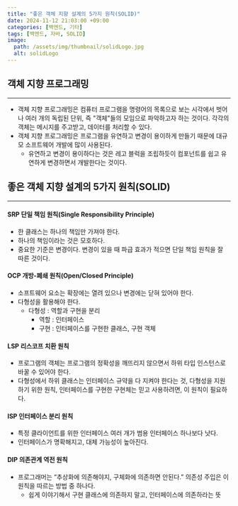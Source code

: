 ```yaml
---
title: "좋은 객체 지향 설계의 5가지 원칙(SOLID)"
date: 2024-11-12 21:03:00 +09:00
categories: [백엔드, 기타]
tags: [백엔드, 자바, SOLID]
image:
  path: /assets/img/thumbnail/solidLogo.jpg
  alt: solidLogo
---
```


## 객체 지향 프로그래밍
--- 
- 객체 지향 프로그래밍은 컴퓨터 프로그램을 명령어의 목록으로 보는 시각에서 벗어나 여러 개의 독립된 단위, 즉 "객체"들의 모임으로 파악하고자 하는 것이다. 각각의 객체는 메시지를 주고받고, 데이터를 처리할 수 있다.
- 객체 지향 프로그래밍은 프로그램을 유연하고 변경이 용이하게 만들기 때문에 대규모 소프트웨어 개발에 많이 사용된다.
    - 유연하고 변경이 용이하다는 것은 레고 블럭을 조립하듯이 컴포넌트를 쉽고 유연하게 변경하면서 개발한다는 것이다.

## 좋은 객체 지향 설계의 5가지 원칙(SOLID)
---
#### SRP 단일 책임 원칙(Single Responsibility Principle)

- 한 클래스는 하나의 책임만 가져야 한다.
- 하나의 책임이라는 것은 모호하다.
- 중요한 기준은 변경이다. 변경이 있을 때 파급 효과가 적으면 단일 책임 원칙을 잘 따른 것이다.

#### OCP 개방-폐쇄 원칙(Open/Closed Principle)

- 소프트웨어 요소는 확장에는 열려 있으나 변경에는 닫혀 있어야 한다.
- 다형성을 활용해야 한다.
    - 다형성 : 역할과 구현을 분리
        - 역할 : 인터페이스
        - 구현 : 인터페이스를 구현한 클래스, 구현 객체

#### LSP 리스코프 치환 원칙

- 프로그램의 객체는 프로그램의 정확성을 깨뜨리지 않으면서 하위 타입 인스턴스로 바꿀 수 있어야 한다.
- 다형성에서 하위 클래스는 인터페이스 규약을 다 지켜야 한다는 것, 다형성을 지원하기 위한 원칙, 인터페이스를 구현한 구현체는 믿고 사용하려면, 이 원칙이 필요하다.

#### ISP 인터페이스 분리 원칙

- 특정 클라이언트를 위한 인터페이스 여러 개가 범용 인터페이스 하나보다 낫다.
- 인터페이스가 명확해지고, 대체 가능성이 높아진다.

#### DIP 의존관계 역전 원칙

- 프로그래머는 “추상화에 의존해야지, 구체화에 의존하면 안된다.” 의존성 주입은 이 원칙을 따르는 방법 중 하나다.
    - 쉽게 이야기해서 구현 클래스에 의존하지 말고, 인터페이스에 의존하라는 뜻
